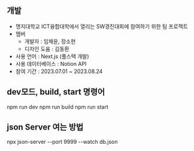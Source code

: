 ## 개발
- 명지대학교 ICT융합대학에서 열리는 SW경진대회에 참여하기 위한 팀 프로젝트
- 멤버 
    - 개발자 : 임채윤, 장소현
    - 디자인 도움 : 김동환
- 사용 언어 : Next.js (풀스택 개발)
- 사용 데이터베이스 : Notion API
- 참여 기간 : 2023.07.01 ~ 2023.08.24


## dev모드, build, start 명령어
npm run dev
npm run build
npm run start

## json Server 여는 방법
npx json-server --port 9999 --watch db.json
